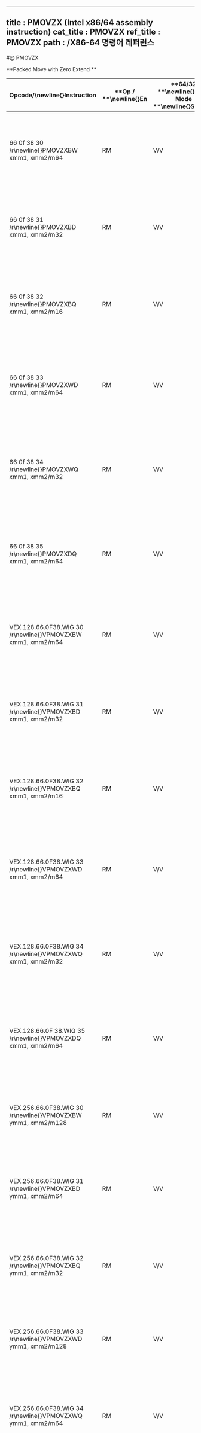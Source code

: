 ----------------------------
title : PMOVZX (Intel x86/64 assembly instruction)
cat_title : PMOVZX
ref_title : PMOVZX
path : /X86-64 명령어 레퍼런스
----------------------------
#@ PMOVZX

**Packed Move with Zero Extend **

|**Opcode/**\newline{}**Instruction**|**Op / **\newline{}**En**|**64/32 **\newline{}**bit Mode **\newline{}**Support**|**CPUID **\newline{}**Feature **\newline{}**Flag**|**Description**|
|------------------------------------|-------------------------|------------------------------------------------------|--------------------------------------------------|---------------|
|66 0f 38 30 /r\newline{}PMOVZXBW xmm1, xmm2/m64|RM|V/V|SSE4_1|Zero extend 8 packed 8-bit integers in the low 8 bytes of xmm2/m64 to 8 packed 16-bit integers in xmm1.|
|66 0f 38 31 /r\newline{}PMOVZXBD xmm1, xmm2/m32|RM|V/V|SSE4_1|Zero extend 4 packed 8-bit integers in the low 4 bytes of xmm2/m32 to 4 packed 32-bit integers in xmm1.|
|66 0f 38 32 /r\newline{}PMOVZXBQ xmm1, xmm2/m16|RM|V/V|SSE4_1|Zero extend 2 packed 8-bit integers in the low 2 bytes of xmm2/m16 to 2 packed 64-bit integers in xmm1.|
|66 0f 38 33 /r\newline{}PMOVZXWD xmm1, xmm2/m64|RM|V/V|SSE4_1|Zero extend 4 packed 16-bit integers in the low 8 bytes of xmm2/m64 to 4 packed 32-bit integers in xmm1.|
|66 0f 38 34 /r\newline{}PMOVZXWQ xmm1, xmm2/m32|RM|V/V|SSE4_1|Zero extend 2 packed 16-bit integers in the low 4 bytes of xmm2/m32 to 2 packed 64-bit integers in xmm1.|
|66 0f 38 35 /r\newline{}PMOVZXDQ xmm1, xmm2/m64|RM|V/V|SSE4_1|Zero extend 2 packed 32-bit integers in the low 8 bytes of xmm2/m64 to 2 packed 64-bit integers in xmm1.|
|VEX.128.66.0F38.WIG 30 /r\newline{}VPMOVZXBW xmm1, xmm2/m64|RM|V/V|AVX|Zero extend 8 packed 8-bit integers in the low 8 bytes of xmm2/m64 to 8 packed 16-bit integers in xmm1.|
|VEX.128.66.0F38.WIG 31 /r\newline{}VPMOVZXBD xmm1, xmm2/m32|RM|V/V|AVX|Zero extend 4 packed 8-bit integers in the low 4 bytes of xmm2/m32 to 4 packed 32-bit integers in xmm1.|
|VEX.128.66.0F38.WIG 32 /r\newline{}VPMOVZXBQ xmm1, xmm2/m16|RM|V/V|AVX|Zero extend 2 packed 8-bit integers in the low 2 bytes of xmm2/m16 to 2 packed 64-bit integers in xmm1.|
|VEX.128.66.0F38.WIG 33 /r\newline{}VPMOVZXWD xmm1, xmm2/m64|RM|V/V|AVX|Zero extend 4 packed 16-bit integers in the low 8 bytes of xmm2/m64 to 4 packed 32-bit integers in xmm1.|
|VEX.128.66.0F38.WIG 34 /r\newline{}VPMOVZXWQ xmm1, xmm2/m32|RM|V/V|AVX|Zero extend 2 packed 16-bit integers in the low 4 bytes of xmm2/m32 to 2 packed 64-bit integers in xmm1.|
|VEX.128.66.0F 38.WIG 35 /r\newline{}VPMOVZXDQ xmm1, xmm2/m64|RM|V/V|AVX|Zero extend 2 packed 32-bit integers in the low 8 bytes of xmm2/m64 to 2 packed 64-bit integers in xmm1.|
|VEX.256.66.0F38.WIG 30 /r\newline{}VPMOVZXBW ymm1, xmm2/m128|RM|V/V|AVX2|Zero extend 16 packed 8-bit integers in xmm2/m128 to 16 packed 16-bit integers in ymm1.|
|VEX.256.66.0F38.WIG 31 /r\newline{}VPMOVZXBD ymm1, xmm2/m64|RM|V/V|AVX2|Zero extend 8 packed 8-bit integers in the low 8 bytes of xmm2/m64 to 8 packed 32-bit integers in ymm1.|
|VEX.256.66.0F38.WIG 32 /r\newline{}VPMOVZXBQ ymm1, xmm2/m32|RM|V/V|AVX2|Zero extend 4 packed 8-bit integers in the low 4 bytes of xmm2/m32 to 4 packed 64-bit integers in ymm1.|
|VEX.256.66.0F38.WIG 33 /r\newline{}VPMOVZXWD ymm1, xmm2/m128|RM|V/V|AVX2|Zero extend 8 packed 16-bit integers xmm2/m128 to 8 packed 32-bit integers in ymm1.|
|VEX.256.66.0F38.WIG 34 /r\newline{}VPMOVZXWQ ymm1, xmm2/m64|RM|V/V|AVX2|Zero extend 4 packed 16-bit integers in the low 8 bytes of xmm2/m64 to 4 packed 64-bit integers in xmm1.|
|VEX.256.66.0F38.WIG 35 /r\newline{}VPMOVZXDQ ymm1, xmm2/m128|RM|V/V|AVX2|Zero extend 4 packed 32-bit integers in xmm2/m128 to 4 packed 64-bit integers in ymm1.|


|**Opcode/**\newline{}**Instruction**|**Op / **\newline{}**En**|**64/32 **\newline{}**bit Mode **\newline{}**Support**|**CPUID **\newline{}**Feature **\newline{}**Flag**|**Description**|
|------------------------------------|-------------------------|------------------------------------------------------|--------------------------------------------------|---------------|
|EVEX.128.66.0F38 30.WIG /r\newline{}VPMOVZXBW xmm1 {k1}{z}, xmm2/m64|HVM|V/V|AVX512VLAVX512BW|Zero extend 8 packed 8-bit integers in the low 8 bytes of xmm2/m64 to 8 packed 16-bit integers in xmm1.|
|EVEX.256.66.0F38.WIG 30 /r\newline{}VPMOVZXBW ymm1 {k1}{z}, xmm2/m128|HVM|V/V|AVX512VLAVX512BW|Zero extend 16 packed 8-bit integers in xmm2/m128 to 16 packed 16-bit integers in ymm1.|
|EVEX.512.66.0F38.WIG 30 /r\newline{}VPMOVZXBW zmm1 {k1}{z}, ymm2/m256|HVM|V/V|AVX512BW|Zero extend 32 packed 8-bit integers in ymm2/m256 to 32 packed 16-bit integers in zmm1.|
|EVEX.128.66.0F38.WIG 31 /r\newline{}VPMOVZXBD xmm1 {k1}{z}, xmm2/m32|QVM|V/V|AVX512VLAVX512F|Zero extend 4 packed 8-bit integers in the low 4 bytes of xmm2/m32 to 4 packed 32-bit integers in xmm1 subject to writemask k1.|
|EVEX.256.66.0F38.WIG 31 /r\newline{}VPMOVZXBD ymm1 {k1}{z}, xmm2/m64|QVM|V/V|AVX512VLAVX512F|Zero extend 8 packed 8-bit integers in the low 8 bytes of xmm2/m64 to 8 packed 32-bit integers in ymm1 subject to writemask k1.|
|EVEX.512.66.0F38.WIG 31 /r\newline{}VPMOVZXBD zmm1 {k1}{z}, xmm2/m128|QVM|V/V|AVX512F|Zero extend 16 packed 8-bit integers in xmm2/m128 to 16 packed 32-bit integers in zmm1 subject to writemask k1.|
|EVEX.128.66.0F38.WIG 32 /r\newline{}VPMOVZXBQ xmm1 {k1}{z}, xmm2/m16|OVM|V/V|AVX512VLAVX512F|Zero extend 2 packed 8-bit integers in the low 2 bytes of xmm2/m16 to 2 packed 64-bit integers in xmm1 subject to writemask k1.|
|EVEX.256.66.0F38.WIG 32 /r\newline{}VPMOVZXBQ ymm1 {k1}{z}, xmm2/m32|OVM|V/V|AVX512VLAVX512F|Zero extend 4 packed 8-bit integers in the low 4 bytes of xmm2/m32 to 4 packed 64-bit integers in ymm1 subject to writemask k1.|
|EVEX.512.66.0F38.WIG 32 /r\newline{}VPMOVZXBQ zmm1 {k1}{z}, xmm2/m64|OVM|V/V|AVX512F|Zero extend 8 packed 8-bit integers in the low 8 bytes of xmm2/m64 to 8 packed 64-bit integers in zmm1 subject to writemask k1.|
|EVEX.128.66.0F38.WIG 33 /r\newline{}VPMOVZXWD xmm1 {k1}{z}, xmm2/m64|HVM|V/V|AVX512VLAVX512F|Zero extend 4 packed 16-bit integers in the low 8 bytes of xmm2/m64 to 4 packed 32-bit integers in xmm1 subject to writemask k1.|
|EVEX.256.66.0F38.WIG 33 /r\newline{}VPMOVZXWD ymm1 {k1}{z}, xmm2/m128|HVM|V/V|AVX512VLAVX512F|Zero extend 8 packed 16-bit integers in xmm2/m128 to 8 packed 32-bit integers in zmm1 subject to writemask k1.|
|EVEX.512.66.0F38.WIG 33 /r\newline{}VPMOVZXWD zmm1 {k1}{z}, ymm2/m256|HVM|V/V|AVX512F|Zero extend 16 packed 16-bit integers in ymm2/m256 to 16 packed 32-bit integers in zmm1 subject to writemask k1.|
|EVEX.128.66.0F38.WIG 34 /r\newline{}VPMOVZXWQ xmm1 {k1}{z}, xmm2/m32|QVM|V/V|AVX512VLAVX512F|Zero extend 2 packed 16-bit integers in the low 4 bytes of xmm2/m32 to 2 packed 64-bit integers in xmm1 subject to writemask k1.|
|EVEX.256.66.0F38.WIG 34 /r\newline{}VPMOVZXWQ ymm1 {k1}{z}, xmm2/m64|QVM|V/V|AVX512VLAVX512F|Zero extend 4 packed 16-bit integers in the low 8 bytes of xmm2/m64 to 4 packed 64-bit integers in ymm1 subject to writemask k1.|
|EVEX.512.66.0F38.WIG 34 /r\newline{}VPMOVZXWQ zmm1 {k1}{z}, xmm2/m128|QVM|V/V|AVX512F|Zero extend 8 packed 16-bit integers in xmm2/m128 to 8 packed 64-bit integers in zmm1 subject to writemask k1.|


|**Opcode/**\newline{}**Instruction**|**Op / **\newline{}**En**|**64/32 **\newline{}**bit Mode **\newline{}**Support**|**CPUID **\newline{}**Feature **\newline{}**Flag**|**Description**|
|------------------------------------|-------------------------|------------------------------------------------------|--------------------------------------------------|---------------|
|EVEX.128.66.0F38.W0 35 /r\newline{}VPMOVZXDQ xmm1 {k1}{z}, xmm2/m64|HVM|V/V|AVX512VLAVX512F|Zero extend 2 packed 32-bit integers in the low 8 bytes of xmm2/m64 to 2 packed 64-bit integers in zmm1 using writemask k1.|
|EVEX.256.66.0F38.W0 35 /r\newline{}VPMOVZXDQ ymm1 {k1}{z}, xmm2/m128|HVM|V/V|AVX512VLAVX512F|Zero extend 4 packed 32-bit integers in xmm2/m128 to 4 packed 64-bit integers in zmm1 using writemask k1.|
|EVEX.512.66.0F38.W0 35 /r\newline{}VPMOVZXDQ zmm1 {k1}{z}, ymm2/m256|HVM|V/V|AVX512F|Zero extend 8 packed 32-bit integers in ymm2/m256 to 8 packed 64-bit integers in zmm1 using writemask k1.|
### Instruction Operand Encoding


|Op/En|Operand 1|Operand 2|Operand 3|Operand 4|
|-----|---------|---------|---------|---------|
|RM|ModRM:reg (w)|ModRM:r/m (r)|NA|NA|
|HVM, QVM, OVM|ModRM:reg (w)|ModRM:r/m (r)|NA|NA|
### Description


Legacy, VEX and EVEX encoded versions: Packed byte, word, or dword integers starting from the low bytes of the source operand (second operand) are zero extended to word, dword, or quadword integers and stored in packed signed bytes the destination operand.

128-bit Legacy SSE version: Bits (MAX_VL-1:128) of the corresponding destination register remain unchanged.

VEX.128 encoded version: Bits (MAX_VL-1:128) of the corresponding destination register are zeroed.

VEX.256 encoded version: Bits (MAX_VL-1:256) of the corresponding destination register are zeroed. 

EVEX encoded versions: Packed dword integers starting from the low bytes of the source operand (second operand) are zero extended to quadword integers and stored to the destination operand under the writemask.The destination register is XMM, YMM or ZMM Register.

Note: VEX.vvvv and EVEX.vvvv are reserved and must be 1111b otherwise instructions will #UD.


### Operation
#### Packed_Zero_Extend_BYTE_to_WORD(DEST, SRC)
```info-verb
DEST[15:0] <-  ZeroExtend(SRC[7:0]);
DEST[31:16] <-  ZeroExtend(SRC[15:8]);
DEST[47:32] <-  ZeroExtend(SRC[23:16]);
DEST[63:48]  <- ZeroExtend(SRC[31:24]);
DEST[79:64] <-  ZeroExtend(SRC[39:32]);
DEST[95:80]  <- ZeroExtend(SRC[47:40]);
DEST[111:96]  <- ZeroExtend(SRC[55:48]);
DEST[127:112]  <- ZeroExtend(SRC[63:56]);
Packed_Zero_Extend_BYTE_to_DWORD(DEST, SRC)
DEST[31:0] <-  ZeroExtend(SRC[7:0]);
DEST[63:32]  <- ZeroExtend(SRC[15:8]);
DEST[95:64]  <- ZeroExtend(SRC[23:16]);
DEST[127:96] <-  ZeroExtend(SRC[31:24]);
```
#### Packed_Zero_Extend_BYTE_to_QWORD(DEST, SRC)
```info-verb
DEST[63:0]  <- ZeroExtend(SRC[7:0]);
DEST[127:64]  <- ZeroExtend(SRC[15:8]);
```
#### Packed_Zero_Extend_WORD_to_DWORD(DEST, SRC)
```info-verb
DEST[31:0]  <- ZeroExtend(SRC[15:0]);
DEST[63:32] <-  ZeroExtend(SRC[31:16]);
DEST[95:64]  <- ZeroExtend(SRC[47:32]);
DEST[127:96]  <- ZeroExtend(SRC[63:48]);
```
#### Packed_Zero_Extend_WORD_to_QWORD(DEST, SRC)
```info-verb
DEST[63:0]  <- ZeroExtend(SRC[15:0]);
DEST[127:64] <-  ZeroExtend(SRC[31:16]);
```
#### Packed_Zero_Extend_DWORD_to_QWORD(DEST, SRC)
```info-verb
DEST[63:0] <-  ZeroExtend(SRC[31:0]);
DEST[127:64]  <- ZeroExtend(SRC[63:32]);
```
#### VPMOVZXBW (EVEX encoded versions)
```info-verb
(KL, VL) = (8, 128), (16, 256), (32, 512)
Packed_Zero_Extend_BYTE_to_WORD(TMP_DEST[127:0], SRC[63:0])
IF VL >= 256
    Packed_Zero_Extend_BYTE_to_WORD(TMP_DEST[255:128], SRC[127:64])
FI;
IF VL >= 512
    Packed_Zero_Extend_BYTE_to_WORD(TMP_DEST[383:256], SRC[191:128])
    Packed_Zero_Extend_BYTE_to_WORD(TMP_DEST[511:384], SRC[255:192])
FI;
FOR j <-   0 TO KL-1
    i  <-  j * 16
    IF k1[j] OR *no writemask*
          THEN DEST[i+15:i] <-   TEMP_DEST[i+15:i]
          ELSE 
                IF *merging-masking* ; merging-masking
                      THEN *DEST[i+15:i] remains unchanged*
                      ELSE *zeroing-masking* ; zeroing-masking
                            DEST[i+15:i]  <-  0
                FI
    FI;
ENDFOR
DEST[MAX_VL-1:VL]  <-  0
```
#### VPMOVZXBD (EVEX encoded versions)
```info-verb
(KL, VL) = (4, 128), (8, 256), (16, 512)
Packed_Zero_Extend_BYTE_to_DWORD(TMP_DEST[127:0], SRC[31:0])
IF VL >= 256
    Packed_Zero_Extend_BYTE_to_DWORD(TMP_DEST[255:128], SRC[63:32])
FI;
IF VL >= 512
    Packed_Zero_Extend_BYTE_to_DWORD(TMP_DEST[383:256], SRC[95:64])
    Packed_Zero_Extend_BYTE_to_DWORD(TMP_DEST[511:384], SRC[127:96])
FI;
FOR j  <-  0 TO KL-1
    i <-   j * 32
    IF k1[j] OR *no writemask*
          THEN DEST[i+31:i]  <-  TEMP_DEST[i+31:i]
          ELSE 
                IF *merging-masking* ; merging-masking
THEN *DEST[i+31:i] remains unchanged*
                      ELSE *zeroing-masking* ; zeroing-masking
                            DEST[i+31:i]  <-  0
                FI
    FI;
ENDFOR
DEST[MAX_VL-1:VL] <-   0
```
#### VPMOVZXBQ (EVEX encoded versions)
```info-verb
(KL, VL) = (2, 128), (4, 256), (8, 512)
Packed_Zero_Extend_BYTE_to_QWORD(TMP_DEST[127:0], SRC[15:0])
IF VL >= 256
    Packed_Zero_Extend_BYTE_to_QWORD(TMP_DEST[255:128], SRC[31:16])
FI;
IF VL >= 512
    Packed_Zero_Extend_BYTE_to_QWORD(TMP_DEST[383:256], SRC[47:32])
    Packed_Zero_Extend_BYTE_to_QWORD(TMP_DEST[511:384], SRC[63:48])
FI;
FOR j  <-  0 TO KL-1
    i  <-  j * 64
    IF k1[j] OR *no writemask*
          THEN DEST[i+63:i]  <-  TEMP_DEST[i+63:i]
          ELSE 
                IF *merging-masking* ; merging-masking
                      THEN *DEST[i+63:i] remains unchanged*
                      ELSE *zeroing-masking* ; zeroing-masking
                            DEST[i+63:i]  <-  0
                FI
    FI;
ENDFOR
DEST[MAX_VL-1:VL] <-   0
```
#### VPMOVZXWD (EVEX encoded versions)
```info-verb
(KL, VL) = (4, 128), (8, 256), (16, 512)
Packed_Zero_Extend_WORD_to_DWORD(TMP_DEST[127:0], SRC[63:0])
IF VL >= 256
    Packed_Zero_Extend_WORD_to_DWORD(TMP_DEST[255:128], SRC[127:64])
FI;
IF VL >= 512
    Packed_Zero_Extend_WORD_to_DWORD(TMP_DEST[383:256], SRC[191:128])
    Packed_Zero_Extend_WORD_to_DWORD(TMP_DEST[511:384], SRC[256:192])
FI;
FOR j  <-  0 TO KL-1
    i <-   j * 32
    IF k1[j] OR *no writemask*
          THEN DEST[i+31:i] <-   TEMP_DEST[i+31:i]
          ELSE 
                IF *merging-masking* ; merging-masking
                      THEN *DEST[i+31:i] remains unchanged*
                      ELSE *zeroing-masking* ; zeroing-masking
                            DEST[i+31:i]  <-  0
                FI
    FI;
ENDFOR
DEST[MAX_VL-1:VL] <-   0
```
#### VPMOVZXWQ (EVEX encoded versions)
```info-verb
(KL, VL) = (2, 128), (4, 256), (8, 512)
Packed_Zero_Extend_WORD_to_QWORD(TMP_DEST[127:0], SRC[31:0])
IF VL >= 256
    Packed_Zero_Extend_WORD_to_QWORD(TMP_DEST[255:128], SRC[63:32])
FI;
IF VL >= 512
    Packed_Zero_Extend_WORD_to_QWORD(TMP_DEST[383:256], SRC[95:64])
    Packed_Zero_Extend_WORD_to_QWORD(TMP_DEST[511:384], SRC[127:96])
FI;
FOR j <-   0 TO KL-1
    i  <-  j * 64
    IF k1[j] OR *no writemask*
          THEN DEST[i+63:i] <-   TEMP_DEST[i+63:i]
          ELSE 
                IF *merging-masking* ; merging-masking
                      THEN *DEST[i+63:i] remains unchanged*
                      ELSE *zeroing-masking* ; zeroing-masking
                            DEST[i+63:i]  <-  0
                FI
    FI;
ENDFOR
DEST[MAX_VL-1:VL]  <-  0
```
#### VPMOVZXDQ (EVEX encoded versions)
```info-verb
(KL, VL) = (2, 128), (4, 256), (8, 512)
Packed_Zero_Extend_DWORD_to_QWORD(TEMP_DEST[127:0], SRC[63:0])
IF VL >= 256
    Packed_Zero_Extend_DWORD_to_QWORD(TEMP_DEST[255:128], SRC[127:64])
FI;
IF VL >= 512
    Packed_Zero_Extend_DWORD_to_QWORD(TEMP_DEST[383:256], SRC[191:128])
    Packed_Zero_Extend_DWORD_to_QWORD(TEMP_DEST[511:384], SRC[255:192])
FI;
FOR j  <-  0 TO KL-1
    i <-   j * 64
    IF k1[j] OR *no writemask*
          THEN DEST[i+63:i]  <-  TEMP_DEST[i+63:i]
          ELSE 
                IF *merging-masking* ; merging-masking
                      THEN *DEST[i+63:i] remains unchanged*
                      ELSE *zeroing-masking* ; zeroing-masking
                            DEST[i+63:i]  <-  0
                FI
    FI;
ENDFOR
DEST[MAX_VL-1:VL] <-   0
```
#### VPMOVZXBW (VEX.256 encoded version)
```info-verb
Packed_Zero_Extend_BYTE_to_WORD(DEST[127:0], SRC[63:0])
Packed_Zero_Extend_BYTE_to_WORD(DEST[255:128], SRC[127:64])
DEST[MAX_VL-1:256] <-   0
```
#### VPMOVZXBD (VEX.256 encoded version)
```info-verb
Packed_Zero_Extend_BYTE_to_DWORD(DEST[127:0], SRC[31:0])
Packed_Zero_Extend_BYTE_to_DWORD(DEST[255:128], SRC[63:32])
DEST[MAX_VL-1:256]  <-  0
```
#### VPMOVZXBQ (VEX.256 encoded version)
```info-verb
Packed_Zero_Extend_BYTE_to_QWORD(DEST[127:0], SRC[15:0])
Packed_Zero_Extend_BYTE_to_QWORD(DEST[255:128], SRC[31:16])
DEST[MAX_VL-1:256] <-   0
```
#### VPMOVZXWD (VEX.256 encoded version)
```info-verb
Packed_Zero_Extend_WORD_to_DWORD(DEST[127:0], SRC[63:0])
Packed_Zero_Extend_WORD_to_DWORD(DEST[255:128], SRC[127:64])
DEST[MAX_VL-1:256] <-   0
```
#### VPMOVZXWQ (VEX.256 encoded version)
```info-verb
Packed_Zero_Extend_WORD_to_QWORD(DEST[127:0], SRC[31:0])
Packed_Zero_Extend_WORD_to_QWORD(DEST[255:128], SRC[63:32])
DEST[MAX_VL-1:256] <-   0
```
#### VPMOVZXDQ (VEX.256 encoded version)
```info-verb
Packed_Zero_Extend_DWORD_to_QWORD(DEST[127:0], SRC[63:0])
Packed_Zero_Extend_DWORD_to_QWORD(DEST[255:128], SRC[127:64])
DEST[MAX_VL-1:256] <-   0
```
#### VPMOVZXBW (VEX.128 encoded version)
```info-verb
Packed_Zero_Extend_BYTE_to_WORD()
DEST[MAX_VL-1:128]  <- 0
```
#### VPMOVZXBD (VEX.128 encoded version)
```info-verb
Packed_Zero_Extend_BYTE_to_DWORD()
DEST[MAX_VL-1:128] <-  0
```
#### VPMOVZXBQ (VEX.128 encoded version)
```info-verb
Packed_Zero_Extend_BYTE_to_QWORD()
DEST[MAX_VL-1:128]  <- 0
```
#### VPMOVZXWD (VEX.128 encoded version)
```info-verb
Packed_Zero_Extend_WORD_to_DWORD()
DEST[MAX_VL-1:128]  <- 0
```
#### VPMOVZXWQ (VEX.128 encoded version)
```info-verb
Packed_Zero_Extend_WORD_to_QWORD()
DEST[MAX_VL-1:128] <-  0
```
#### VPMOVZXDQ (VEX.128 encoded version
```info-verb
)
Packed_Zero_Extend_DWORD_to_QWORD()
DEST[MAX_VL-1:128] <-  0
```
#### PMOVZXBW
```info-verb
Packed_Zero_Extend_BYTE_to_WORD()
DEST[MAX_VL-1:128] (Unmodified)
```
#### PMOVZXBD
```info-verb
Packed_Zero_Extend_BYTE_to_DWORD()
DEST[MAX_VL-1:128] (Unmodified)
```
#### PMOVZXBQ
```info-verb
Packed_Zero_Extend_BYTE_to_QWORD()
DEST[MAX_VL-1:128] (Unmodified)
```
#### PMOVZXWD
```info-verb
Packed_Zero_Extend_WORD_to_DWORD()
DEST[MAX_VL-1:128] (Unmodified)
```
#### PMOVZXWQ
```info-verb
Packed_Zero_Extend_WORD_to_QWORD()
DEST[MAX_VL-1:128] (Unmodified)
```
#### PMOVZXDQ
```info-verb
Packed_Zero_Extend_DWORD_to_QWORD()
DEST[MAX_VL-1:128] (Unmodified)
```

### Intel C/C++ Compiler Intrinsic Equivalent

```cpp
VPMOVZXBW __m512i _mm512_cvtepu8_epi16(__m256i a);
VPMOVZXBW __m512i _mm512_mask_cvtepu8_epi16(__m512i a, __mmask32 k, __m256i b);
VPMOVZXBW __m512i _mm512_maskz_cvtepu8_epi16( __mmask32 k, __m256i b);
VPMOVZXBD __m512i _mm512_cvtepu8_epi32(__m128i a);
VPMOVZXBD __m512i _mm512_mask_cvtepu8_epi32(__m512i a, __mmask16 k, __m128i b);
VPMOVZXBD __m512i _mm512_maskz_cvtepu8_epi32( __mmask16 k, __m128i b);
VPMOVZXBQ __m512i _mm512_cvtepu8_epi64(__m128i a);
VPMOVZXBQ __m512i _mm512_mask_cvtepu8_epi64(__m512i a, __mmask8 k, __m128i b);
VPMOVZXBQ __m512i _mm512_maskz_cvtepu8_epi64( __mmask8 k, __m128i a);
VPMOVZXDQ __m512i _mm512_cvtepu32_epi64(__m256i a);
VPMOVZXDQ __m512i _mm512_mask_cvtepu32_epi64(__m512i a, __mmask8 k, __m256i b);
VPMOVZXDQ __m512i _mm512_maskz_cvtepu32_epi64( __mmask8 k, __m256i a);
VPMOVZXWD __m512i _mm512_cvtepu16_epi32(__m128i a);
VPMOVZXWD __m512i _mm512_mask_cvtepu16_epi32(__m512i a, __mmask16 k, __m128i b);
VPMOVZXWD __m512i _mm512_maskz_cvtepu16_epi32(__mmask16 k, __m128i a);
VPMOVZXWQ __m512i _mm512_cvtepu16_epi64(__m256i a);
VPMOVZXWQ __m512i _mm512_mask_cvtepu16_epi64(__m512i a, __mmask8 k, __m256i b);
VPMOVZXWQ __m512i _mm512_maskz_cvtepu16_epi64( __mmask8 k, __m256i a);
VPMOVZXBW __m256i _mm256_cvtepu8_epi16(__m256i a);
VPMOVZXBW __m256i  _mm256_mask_cvtepu8_epi16(__m256i a, __mmask16 k, __m128i b);
VPMOVZXBW __m256i _mm256_maskz_cvtepu8_epi16( __mmask16 k, __m128i b);
VPMOVZXBD __m256i _mm256_cvtepu8_epi32(__m128i a);
VPMOVZXBD __m256i _mm256_mask_cvtepu8_epi32(__m256i a, __mmask8 k, __m128i b);
VPMOVZXBD __m256i _mm256_maskz_cvtepu8_epi32( __mmask8 k, __m128i b);
VPMOVZXBQ __m256i _mm256_cvtepu8_epi64(__m128i a);
VPMOVZXBQ __m256i _mm256_mask_cvtepu8_epi64(__m256i a, __mmask8 k, __m128i b);
VPMOVZXBQ __m256i _mm256_maskz_cvtepu8_epi64( __mmask8 k, __m128i a);
VPMOVZXDQ __m256i _mm256_cvtepu32_epi64(__m128i a);
VPMOVZXDQ __m256i _mm256_mask_cvtepu32_epi64(__m256i a, __mmask8 k, __m128i b);
VPMOVZXDQ __m256i _mm256_maskz_cvtepu32_epi64( __mmask8 k, __m128i a);
VPMOVZXWD __m256i _mm256_cvtepu16_epi32(__m128i a);
VPMOVZXWD __m256i _mm256_mask_cvtepu16_epi32(__m256i a, __mmask16 k, __m128i b);
VPMOVZXWD __m256i _mm256_maskz_cvtepu16_epi32(__mmask16 k, __m128i a);
VPMOVZXWQ __m256i _mm256_cvtepu16_epi64(__m128i a);
VPMOVZXWQ __m256i _mm256_mask_cvtepu16_epi64(__m256i a, __mmask8 k, __m128i b);
VPMOVZXWQ __m256i _mm256_maskz_cvtepu16_epi64( __mmask8 k, __m128i a);
VPMOVZXBW __m128i  _mm_mask_cvtepu8_epi16(__m128i a, __mmask8 k, __m128i b);
VPMOVZXBW __m128i _mm_maskz_cvtepu8_epi16( __mmask8 k, __m128i b);
VPMOVZXBD __m128i _mm_mask_cvtepu8_epi32(__m128i a, __mmask8 k, __m128i b);
VPMOVZXBD __m128i _mm_maskz_cvtepu8_epi32( __mmask8 k, __m128i b);
VPMOVZXBQ __m128i _mm_mask_cvtepu8_epi64(__m128i a, __mmask8 k, __m128i b);
VPMOVZXBQ __m128i _mm_maskz_cvtepu8_epi64( __mmask8 k, __m128i a);
VPMOVZXDQ __m128i _mm_mask_cvtepu32_epi64(__m128i a, __mmask8 k, __m128i b);
VPMOVZXDQ __m128i _mm_maskz_cvtepu32_epi64( __mmask8 k, __m128i a);
VPMOVZXWD __m128i _mm_mask_cvtepu16_epi32(__m128i a, __mmask16 k, __m128i b);
VPMOVZXWD __m128i _mm_maskz_cvtepu16_epi32(__mmask8 k, __m128i a);
VPMOVZXWQ __m128i _mm_mask_cvtepu16_epi64(__m128i a, __mmask8 k, __m128i b);
VPMOVZXWQ __m128i _mm_maskz_cvtepu16_epi64( __mmask8 k, __m128i a);
PMOVZXBW __m128i _mm_ cvtepu8_epi16 ( __m128i a);
PMOVZXBD __m128i _mm_ cvtepu8_epi32 ( __m128i a);
PMOVZXBQ __m128i _mm_ cvtepu8_epi64 ( __m128i a);
PMOVZXWD __m128i _mm_ cvtepu16_epi32 ( __m128i a);
PMOVZXWQ __m128i _mm_ cvtepu16_epi64 ( __m128i a);
PMOVZXDQ __m128i _mm_ cvtepu32_epi64 ( __m128i a);
```
### SIMD Floating-Point Exceptions


None

### Other Exceptions


Non-EVEX-encoded instruction, see Exceptions Type 5.

EVEX-encoded instruction, see Exceptions Type E5.

#UD  If VEX.vvvv != 1111B, or EVEX.vvvv != 1111B.

